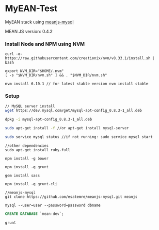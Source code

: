 # MyEAN-Test

MyEAN stack using [meanjs-mysql](https://github.com/esatemre/meanjs-mysql)

MEAN.JS version: 0.4.2

### Install Node and NPM using NVM

```shell
curl -o- https://raw.githubusercontent.com/creationix/nvm/v0.33.1/install.sh | bash

export NVM_DIR="$HOME/.nvm"
[ -s "$NVM_DIR/nvm.sh" ] && . "$NVM_DIR/nvm.sh"

nvm install 6.10.1 // for latest stable version nvm install stable

```

### Setup

```bash
// MySQL server install
wget https://dev.mysql.com/get/mysql-apt-config_0.8.3-1_all.deb

dpkg -i mysql-apt-config_0.8.3-1_all.deb

sudo apt-get install -f //or apt-get install mysql-server

sudo service mysql status //if not running: sudo service mysql start


```

```shell
//other dependencies
sudo apt-get install ruby-full

npm install -g bower

npm install -g grunt

gem install sass

npm install -g grunt-cli
```

```shell
//meanjs-mysql
git clone https://github.com/esatemre/meanjs-mysql.git meanjs

mysql --user=user --password=password dbname
```

```sql
CREATE DATABASE `mean-dev`;
```


```shell
grunt
```
